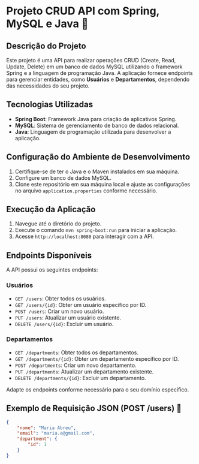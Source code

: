 # Projeto CRUD API com Spring, MySQL e Java 🚀

## Descrição do Projeto
Este projeto é uma API para realizar operações CRUD (Create, Read, Update, Delete) em um banco de dados MySQL utilizando o framework Spring e a linguagem de programação Java. A aplicação fornece endpoints para gerenciar entidades, como **Usuários** e **Departamentos**, dependendo das necessidades do seu projeto.

## Tecnologias Utilizadas
- **Spring Boot**: Framework Java para criação de aplicativos Spring.
- **MySQL**: Sistema de gerenciamento de banco de dados relacional.
- **Java**: Linguagem de programação utilizada para desenvolver a aplicação.

## Configuração do Ambiente de Desenvolvimento
1. Certifique-se de ter o Java e o Maven instalados em sua máquina.
2. Configure um banco de dados MySQL.
3. Clone este repositório em sua máquina local e ajuste as configurações no arquivo `application.properties` conforme necessário.

## Execução da Aplicação
1. Navegue até o diretório do projeto.
2. Execute o comando `mvn spring-boot:run` para iniciar a aplicação.
3. Acesse `http://localhost:8080` para interagir com a API.

## Endpoints Disponíveis
A API possui os seguintes endpoints:

### Usuários
- `GET /users`: Obter todos os usuários.
- `GET /users/{id}`: Obter um usuário específico por ID.
- `POST /users`: Criar um novo usuário.
- `PUT /users`: Atualizar um usuário existente.
- `DELETE /users/{id}`: Excluir um usuário.

### Departamentos
- `GET /departments`: Obter todos os departamentos.
- `GET /departments/{id}`: Obter um departamento específico por ID.
- `POST /departments`: Criar um novo departamento.
- `PUT /departments`: Atualizar um departamento existente.
- `DELETE /departments/{id}`: Excluir um departamento.

Adapte os endpoints conforme necessário para o seu domínio específico.

## Exemplo de Requisição JSON (POST /users) 📝
```json
{
    "nome": "Maria Abreu",
    "email": "maria.a@gmail.com",
    "department": {
        "id": 1
    }
}
